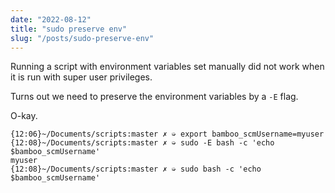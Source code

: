 ```yaml
---
date: "2022-08-12"
title: "sudo preserve env"
slug: "/posts/sudo-preserve-env"
---
```


Running a script with environment variables set manually did not work when it is run with super user privileges.

Turns out we need to preserve the environment variables by a `-E` flag.

O-kay.

```
{12:06}~/Documents/scripts:master ✗ ➭ export bamboo_scmUsername=myuser
{12:08}~/Documents/scripts:master ✗ ➭ sudo -E bash -c 'echo $bamboo_scmUsername'
myuser
{12:08}~/Documents/scripts:master ✗ ➭ sudo bash -c 'echo $bamboo_scmUsername' 

```
